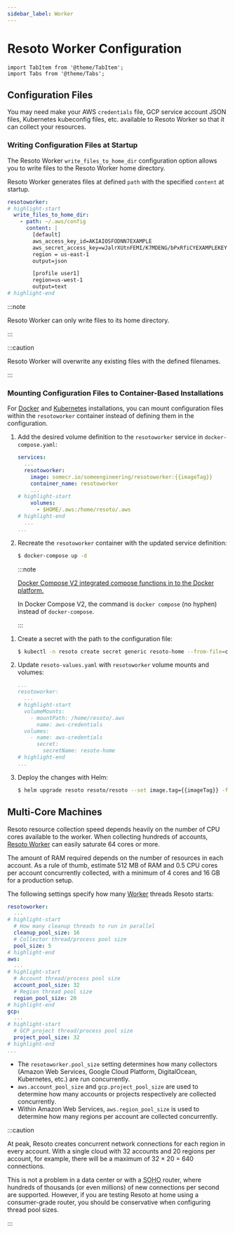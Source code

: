 ```yaml
---
sidebar_label: Worker
---
```


# Resoto Worker Configuration

```mdx-code-block
import TabItem from '@theme/TabItem';
import Tabs from '@theme/Tabs';
```

## Configuration Files

You may need make your AWS `credentials` file, GCP service account JSON files, Kubernetes kubeconfig files, etc. available to Resoto Worker so that it can collect your resources.

### Writing Configuration Files at Startup

The Resoto Worker `write_files_to_home_dir` configuration option allows you to write files to the Resoto Worker home directory.

Resoto Worker generates files at defined `path` with the specified `content` at startup.

```yaml title="Resoto Worker configuration"
resotoworker:
# highlight-start
  write_files_to_home_dir:
    - path: ~/.aws/config
      content: |
        [default]
        aws_access_key_id=AKIAIOSFODNN7EXAMPLE
        aws_secret_access_key=wJalrXUtnFEMI/K7MDENG/bPxRfiCYEXAMPLEKEY
        region = us-east-1
        output=json

        [profile user1]
        region=us-west-1
        output=text
# highlight-end
```

:::note

Resoto Worker can only write files to its home directory.

:::

:::caution

Resoto Worker will overwrite any existing files with the defined filenames.

:::

### Mounting Configuration Files to Container-Based Installations

For [Docker](../../getting-started/install-resoto/docker.md) and [Kubernetes](../../getting-started/install-resoto/kubernetes.md) installations, you can mount configuration files within the `resotoworker` container instead of defining them in the configuration.

<Tabs groupId="install-method">
<TabItem value="docker" label="Docker">

1. Add the desired volume definition to the `resotoworker` service in `docker-compose.yaml`:

   ```yaml title="docker-compose.yaml"
   services:
     ...
     resotoworker:
       image: somecr.io/someengineering/resotoworker:{{imageTag}}
       container_name: resotoworker
       ...
   # highlight-start
       volumes:
         - $HOME/.aws:/home/resoto/.aws
   # highlight-end
     ...
   ...
   ```

2. Recreate the `resotoworker` container with the updated service definition:

   ```bash
   $ docker-compose up -d
   ```

   :::note

   [Docker Compose V2 integrated compose functions in to the Docker platform.](https://docs.docker.com/compose/#compose-v2-and-the-new-docker-compose-command)

   In Docker Compose V2, the command is `docker compose` (no hyphen) instead of `docker-compose`.

   :::

</TabItem>
<TabItem value="k8s" label="Kubernetes">

1. Create a secret with the path to the configuration file:

   ```bash
   $ kubectl -n resoto create secret generic resoto-home --from-file=credentials=$HOME/.aws/credentials
   ```

2. Update `resoto-values.yaml` with `resotoworker` volume mounts and volumes:

   ```yaml title="resoto-values.yaml"
   ...
   resotoworker:
     ...
   # highlight-start
     volumeMounts:
       - mountPath: /home/resoto/.aws
         name: aws-credentials
     volumes:
       - name: aws-credentials
         secret:
           secretName: resoto-home
   # highlight-end
   ...
   ```

3. Deploy the changes with Helm:

   ```bash
   $ helm upgrade resoto resoto/resoto --set image.tag={{imageTag}} -f resoto-values.yaml
   ```

</TabItem>
</Tabs>

## Multi-Core Machines

Resoto resource collection speed depends heavily on the number of CPU cores available to the worker. When collecting hundreds of accounts, [Resoto Worker](../components/worker.md) can easily saturate 64 cores or more.

The amount of RAM required depends on the number of resources in each account. As a rule of thumb, estimate 512 MB of RAM and 0.5 CPU cores per account concurrently collected, with a minimum of 4 cores and 16 GB for a production setup.

The following settings specify how many [Worker](../components/worker.md) threads Resoto starts:

```yaml
resotoworker:
  ...
# highlight-start
  # How many cleanup threads to run in parallel
  cleanup_pool_size: 16
  # Collector thread/process pool size
  pool_size: 5
# highlight-end
aws:
  ...
# highlight-start
  # Account thread/process pool size
  account_pool_size: 32
  # Region thread pool size
  region_pool_size: 20
# highlight-end
gcp:
  ...
# highlight-start
  # GCP project thread/process pool size
  project_pool_size: 32
# highlight-end
...
```

- The `resotoworker.pool_size` setting determines how many collectors (Amazon Web Services, Google Cloud Platform, DigitalOcean, Kubernetes, etc.) are run concurrently.
- `aws.account_pool_size` and `gcp.project_pool_size` are used to determine how many accounts or projects respectively are collected concurrently.
- Within Amazon Web Services, `aws.region_pool_size` is used to determine how many regions per account are collected concurrently.

:::caution

At peak, Resoto creates concurrent network connections for each region in every account. With a single cloud with 32 accounts and 20 regions per account, for example, there will be a maximum of 32 × 20 = 640 connections.

This is not a problem in a data center or with a <abbr title="small office / home office">SOHO</abbr> router, where hundreds of thousands (or even millions) of new connections per second are supported. However, if you are testing Resoto at home using a consumer-grade router, you should be conservative when configuring thread pool sizes.

:::
